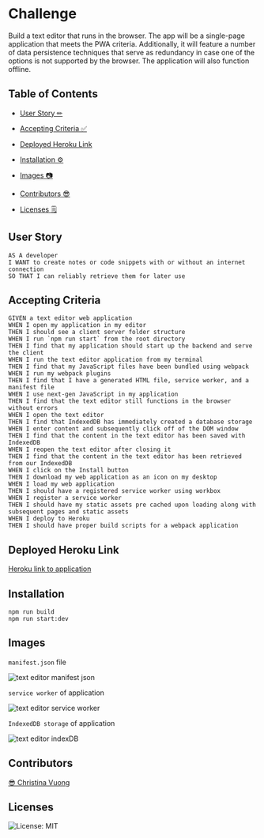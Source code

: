 # Challenge
Build a text editor that runs in the browser. The app will be a single-page application that meets the PWA criteria. Additionally, it will feature a number of data persistence techniques that serve as redundancy in case one of the options is not supported by the browser. 
The application will also function offline.

## Table of Contents
- [User Story ✏](#user-story)

- [Accepting Criteria ✅](#accepting-criteria)

- [Deployed Heroku Link](#deployed-heroku-link)

- [Installation ⚙](#installation) 

- [Images 📷](#images)

- [Contributors 😎](#contributors)

- [Licenses 🗒](#licenses)

## User Story
```
AS A developer
I WANT to create notes or code snippets with or without an internet connection
SO THAT I can reliably retrieve them for later use
```

## Accepting Criteria
```
GIVEN a text editor web application
WHEN I open my application in my editor
THEN I should see a client server folder structure
WHEN I run `npm run start` from the root directory
THEN I find that my application should start up the backend and serve the client
WHEN I run the text editor application from my terminal
THEN I find that my JavaScript files have been bundled using webpack
WHEN I run my webpack plugins
THEN I find that I have a generated HTML file, service worker, and a manifest file
WHEN I use next-gen JavaScript in my application
THEN I find that the text editor still functions in the browser without errors
WHEN I open the text editor
THEN I find that IndexedDB has immediately created a database storage
WHEN I enter content and subsequently click off of the DOM window
THEN I find that the content in the text editor has been saved with IndexedDB
WHEN I reopen the text editor after closing it
THEN I find that the content in the text editor has been retrieved from our IndexedDB
WHEN I click on the Install button
THEN I download my web application as an icon on my desktop
WHEN I load my web application
THEN I should have a registered service worker using workbox
WHEN I register a service worker
THEN I should have my static assets pre cached upon loading along with subsequent pages and static assets
WHEN I deploy to Heroku
THEN I should have proper build scripts for a webpack application
```

## Deployed Heroku Link
[Heroku link to application](https://text-editor-19-challengee.herokuapp.com/)

## Installation
```
npm run build
npm run start:dev
```

## Images
```manifest.json``` file

![text editor manifest json](https://github.com/ccvuong/Text-Editor/assets/116984891/93e52a42-f488-4c75-adbc-3352ec36ccd0)

``` service worker ``` of application

![text editor service worker](https://github.com/ccvuong/Text-Editor/assets/116984891/2c06ae81-1986-437e-b195-7519d78c8933)

``` IndexedDB storage ``` of application

![text editor indexDB](https://github.com/ccvuong/Text-Editor/assets/116984891/2e3714fa-7923-4196-bdf7-a3a756824c00)


## Contributors
[😎 Christina Vuong ](https://github.com/ccvuong)

## Licenses
![License: MIT](https://img.shields.io/badge/License-MIT-yellow.svg)
